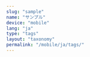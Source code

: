 ```yaml
---
slug: "sample"
name: "サンプル"
device: "mobile"
lang: "ja"
type: "tags"
layout: "taxonomy"
permalink: "/mobile/ja/tags/"
---
```

